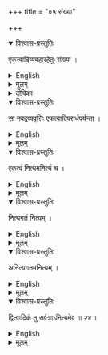+++
title = "०५ संख्या"

+++

<details open><summary>विश्वास-प्रस्तुतिः</summary>

एकत्वादिव्यवहारहेतुः संख्या ।
</details>

<details><summary>English</summary>

Number is that which is the cause of expressions like 1, 2, etc
</details>

<details><summary>मूलम्</summary>

एकत्वादिव्यवहारहेतुः संख्या ।
</details>

<details><summary>दीपिका</summary>

सङ्ख्यां लक्षयति **एकेति**।
</details>


<details open><summary>विश्वास-प्रस्तुतिः</summary>

सा नवद्रव्यवृत्तिः एकत्वादिपरार्धपर्यन्ता ।
</details>

<details><summary>English</summary>

It resides in all the 9 substances; and beginning with unity and its extends to the utmost limit of numeration
</details>

<details><summary>मूलम्</summary>

सा नवद्रव्यवृत्तिः एकत्वादिपरार्धपर्यन्ता ।
</details>


<details open><summary>विश्वास-प्रस्तुतिः</summary>

एकत्वं नित्यमनित्यं च ।
</details>

<details><summary>English</summary>

Unity is both eternal and uneternal.
</details>

<details><summary>मूलम्</summary>

एकत्वं नित्यमनित्यं च ।
</details>


<details open><summary>विश्वास-प्रस्तुतिः</summary>

नित्यगतं नित्यम् ।
</details>

<details><summary>English</summary>

It is eternal in an eternal thing
</details>

<details><summary>मूलम्</summary>

नित्यगतं नित्यम् ।
</details>


<details open><summary>विश्वास-प्रस्तुतिः</summary>

अनित्यगतमनित्यम् ।
</details>

<details><summary>English</summary>

It is un-eternal in an un-eternal thing.
</details>

<details><summary>मूलम्</summary>

अनित्यगतमनित्यम् ।
</details>


<details open><summary>विश्वास-प्रस्तुतिः</summary>

द्वित्वादिकं तु सर्वत्राऽनित्यमेव ॥ २४॥
</details>

<details><summary>English</summary>

Duality and the like is everywhere un-eternal.
</details>

<details><summary>मूलम्</summary>

द्वित्वादिकं तु सर्वत्राऽनित्यमेव ॥ २४॥
</details>
